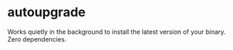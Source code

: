 # autoupgrade
Works quietly in the background to install the latest version of your binary. Zero dependencies.
